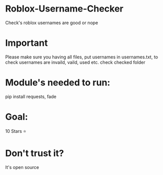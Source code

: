 # Roblox-Username-Checker
Check's roblox usernames are good or nope

# Important
Please make sure you having all files, put usernames in usernames.txt, to check usernames are invaild, vaild, used etc. check checked folder


# Module's needed to run:
pip install requests, fade

# Goal:
10 Stars ⭐

# Don't trust it?
It's open source
